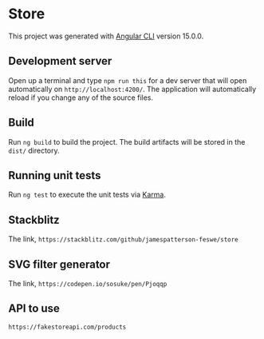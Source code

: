 # Store

This project was generated with [Angular CLI](https://github.com/angular/angular-cli) version 15.0.0.

## Development server

Open up a terminal and type `npm run this` for a dev server that will open automatically on `http://localhost:4200/`. The application will automatically reload if you change any of the source files.

## Build

Run `ng build` to build the project. The build artifacts will be stored in the `dist/` directory.

## Running unit tests

Run `ng test` to execute the unit tests via [Karma](https://karma-runner.github.io).

## Stackblitz

The link, `https://stackblitz.com/github/jamespatterson-feswe/store`

## SVG filter generator

The link, `https://codepen.io/sosuke/pen/Pjoqqp`

## API to use

`https://fakestoreapi.com/products`
